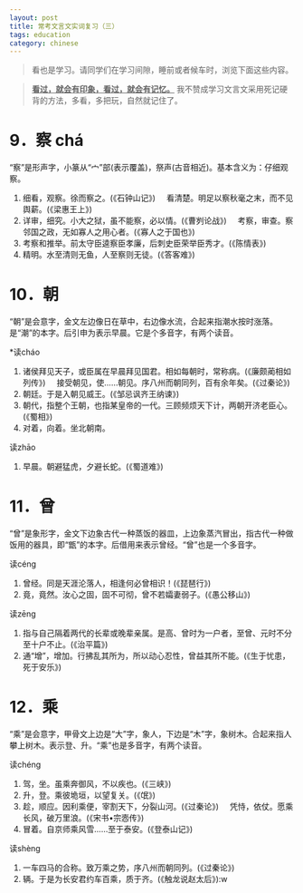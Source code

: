 ```yaml
---
layout: post
title: 常考文言文实词复习（三）
tags: education
category: chinese
---
```


> 看也是学习。请同学们在学习间隙，睡前或者候车时，浏览下面这些内容。

> <u>**看过，就会有印象，看过，就会有记忆。**</u> 我不赞成学习文言文采用死记硬背的方法，多看，多把玩，自然就记住了。

# 9．察 chá

“察”是形声字，小篆从“宀”部(表示覆盖)，祭声(古音相近)。基本含义为：仔细观察。

1. 细看，观察。徐而察之。(《石钟山记》)
    看清楚。明足以察秋毫之末，而不见舆薪。(《梁惠王上》)
2. 详审，细究。小大之狱，虽不能察，必以情。(《曹刿论战》)
    考察，审查。察邻国之政，无如寡人之用心者。(《寡人之于国也》)
3. 考察和推举。前太守臣逵察臣孝廉，后刺史臣荣举臣秀才。(《陈情表》)
4. 精明。水至清则无鱼，人至察则无徒。(《答客难》)

# 10．朝

“朝”是会意字，金文左边像日在草中，右边像水流，合起来指潮水按时涨落。是“潮”的本字。后引申为表示早晨。它是个多音字，有两个读音。

*读cháo

1. 诸侯拜见天子，或臣属在早晨拜见国君。相如每朝时，常称病。(《廉颇蔺相如列传》)
    接受朝见，使……朝见。序八州而朝同列，百有余年矣。(《过秦论》)
2. 朝廷。于是入朝见威王。(《邹忌讽齐王纳谏》)
3. 朝代，指整个王朝，也指某皇帝的一代。三顾频烦天下计，两朝开济老臣心。(《蜀相》)
4. 对着，向着。坐北朝南。

读zhāo

1. 早晨。朝避猛虎，夕避长蛇。(《蜀道难》)

# 11．曾

“曾”是象形字，金文下边象古代一种蒸饭的器皿，上边象蒸汽冒出，指古代一种做饭用的器具，即“甑”的本字。后借用来表示曾经。“曾”也是一个多音字。

读cénɡ

1. 曾经。同是天涯沦落人，相逢何必曾相识！(《琵琶行》)
2. 竟，竟然。汝心之固，固不可彻，曾不若孀妻弱子。(《愚公移山》)

读zēnɡ

1. 指与自己隔着两代的长辈或晚辈亲属。是高、曾时为一户者，至曾、元时不分至十户不止。(《治平篇》)
2. 通“增”，增加。行拂乱其所为，所以动心忍性，曾益其所不能。(《生于忧患，死于安乐》)

# 12．乘

“乘”是会意字，甲骨文上边是“大”字，象人，下边是“木”字，象树木。合起来指人攀上树木。表示登、升。“乘”也是多音字，有两个读音。

读chénɡ

1. 驾，坐。虽乘奔御风，不以疾也。(《三峡》)
2. 升，登。乘彼垝垣，以望复关。(《氓》)
3. 趁，顺应。因利乘便，宰割天下，分裂山河。(《过秦论》)
    凭恃，依仗。愿乘长风，破万里浪。(《宋书•宗悫传》)
4. 冒着。自京师乘风雪……至于泰安。(《登泰山记》)

读shènɡ

1. 一车四马的合称。致万乘之势，序八州而朝同列。(《过秦论》)
2. 辆。于是为长安君约车百乘，质于齐。(《触龙说赵太后》):w
